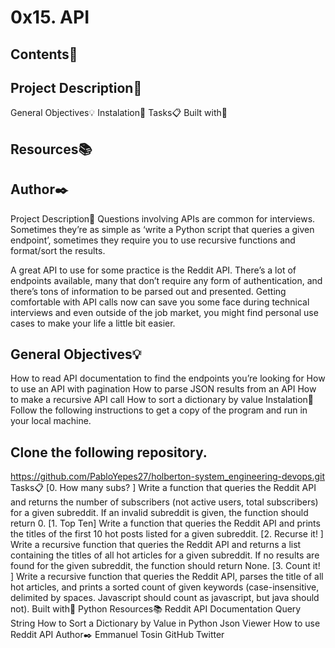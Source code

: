 # 0x15. API


## Contents📂
## Project Description📰
General Objectives💡
Instalation🔧
Tasks📋
Built with🔨
## Resources📚
## Author✒️
Project Description📰
Questions involving APIs are common for interviews. Sometimes they’re as simple as ‘write a Python script that queries a given endpoint’, sometimes they require you to use recursive functions and format/sort the results.

A great API to use for some practice is the Reddit API. There’s a lot of endpoints available, many that don’t require any form of authentication, and there’s tons of information to be parsed out and presented. Getting comfortable with API calls now can save you some face during technical interviews and even outside of the job market, you might find personal use cases to make your life a little bit easier.

## General Objectives💡
How to read API documentation to find the endpoints you’re looking for
How to use an API with pagination
How to parse JSON results from an API
How to make a recursive API call
How to sort a dictionary by value
Instalation🔧
Follow the following instructions to get a copy of the program and run in your local machine.

## Clone the following repository.
https://github.com/PabloYepes27/holberton-system_engineering-devops.git
Tasks📋
[0. How many subs? ]
Write a function that queries the Reddit API and returns the number of subscribers (not active users, total subscribers) for a given subreddit. If an invalid subreddit is given, the function should return 0.
[1. Top Ten]
Write a function that queries the Reddit API and prints the titles of the first 10 hot posts listed for a given subreddit.
[2. Recurse it! ]
Write a recursive function that queries the Reddit API and returns a list containing the titles of all hot articles for a given subreddit. If no results are found for the given subreddit, the function should return None.
[3. Count it! ]
Write a recursive function that queries the Reddit API, parses the title of all hot articles, and prints a sorted count of given keywords (case-insensitive, delimited by spaces. Javascript should count as javascript, but java should not).
Built with🔨
Python
Resources📚
Reddit API Documentation
Query String
How to Sort a Dictionary by Value in Python
Json Viewer
How to use Reddit API
Author✒️
Emmanuel Tosin
GitHub
Twitter
